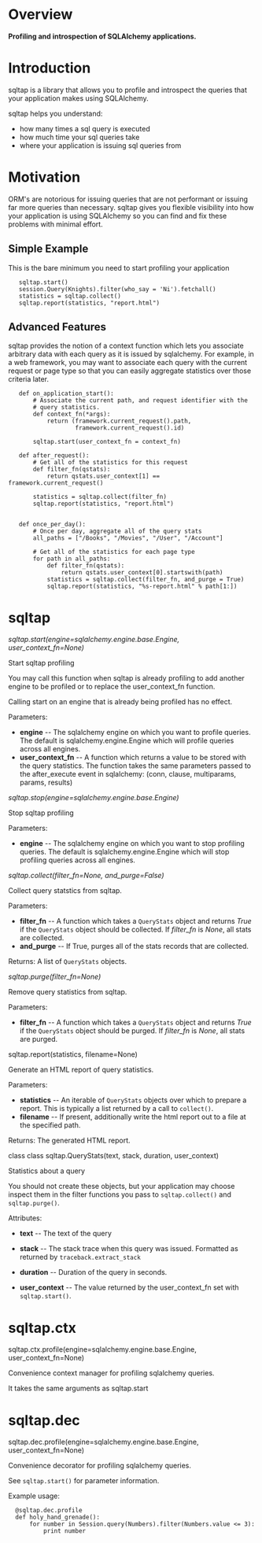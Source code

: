 
Overview
========

**Profiling and introspection of SQLAlchemy applications.**


Introduction
============

sqltap is a library that allows you to profile and introspect the
queries that your application makes using SQLAlchemy.

sqltap helps you understand:

   * how many times a sql query is executed
   * how much time your sql queries take
   * where your application is issuing sql queries from

Motivation
==========

ORM's are notorious for issuing queries that are not performant or
issuing far more queries than necessary. sqltap gives you flexible
visibility into how your application is using SQLAlchemy so you can
find and fix these problems with minimal effort.


Simple Example
--------------

This is the bare minimum you need to start profiling your application

       sqltap.start()
       session.Query(Knights).filter(who_say = 'Ni').fetchall()
       statistics = sqltap.collect()
       sqltap.report(statistics, "report.html")


Advanced Features
-----------------

sqltap provides the notion of a context function which lets you
associate arbitrary data with each query as it is issued by
sqlalchemy. For example, in a web framework, you may want to associate
each query with the current request or page type so that you can
easily aggregate statistics over those criteria later.

       def on_application_start():
           # Associate the current path, and request identifier with the
           # query statistics.
           def context_fn(*args):
               return (framework.current_request().path,
                       framework.current_request().id)

           sqltap.start(user_context_fn = context_fn)

       def after_request():
           # Get all of the statistics for this request
           def filter_fn(qstats):
               return qstats.user_context[1] == framework.current_request()

           statistics = sqltap.collect(filter_fn)
           sqltap.report(statistics, "report.html")


       def once_per_day():
           # Once per day, aggregate all of the query stats
           all_paths = ["/Books", "/Movies", "/User", "/Account"]

           # Get all of the statistics for each page type
           for path in all_paths:
               def filter_fn(qstats):
                   return qstats.user_context[0].startswith(path)
               statistics = sqltap.collect(filter_fn, and_purge = True)
               sqltap.report(statistics, "%s-report.html" % path[1:])


sqltap
======

*sqltap.start(engine=sqlalchemy.engine.base.Engine, user_context_fn=None)*

   Start sqltap profiling

   You may call this function when sqltap is already profiling to add
   another engine to be profiled or to replace the user_context_fn
   function.

   Calling start on an engine that is already being profiled has no
   effect.

   Parameters:

   * **engine** -- The sqlalchemy engine on which you want to
    profile queries. The default is sqlalchemy.engine.Engine which
    will profile queries across all engines.
   * **user_context_fn** -- A function which returns a value to be
    stored with the query statistics. The function takes the same
    parameters  passed to the after_execute event in sqlalchemy:
    (conn, clause, multiparams, params, results)

*sqltap.stop(engine=sqlalchemy.engine.base.Engine)*

   Stop sqltap profiling

   Parameters:

   * **engine** -- The sqlalchemy engine on which you want to stop
    profiling queries. The default is sqlalchemy.engine.Engine which
    will stop profiling queries across all engines.

*sqltap.collect(filter_fn=None, and_purge=False)*

   Collect query statstics from sqltap.

   Parameters:

   * **filter_fn** -- A function which takes a ``QueryStats``
    object  and returns *True* if the ``QueryStats`` object should
    be  collected. If *filter_fn* is *None*, all stats are
    collected.
   * **and_purge** -- If True, purges all of the stats records that
    are collected.

   Returns:
      A list of ``QueryStats`` objects.

*sqltap.purge(filter_fn=None)*

   Remove query statistics from sqltap.

   Parameters:

   * **filter_fn** -- A function which takes a ``QueryStats`` object
    and returns *True* if the ``QueryStats`` object should be
    purged. If *filter_fn* is *None*, all stats are purged.

sqltap.report(statistics, filename=None)

   Generate an HTML report of query statistics.

   Parameters:

   * **statistics** -- An iterable of ``QueryStats`` objects over
    which to prepare a report. This is typically a list returned
    by a call to ``collect()``.
   * **filename** -- If present, additionally write the html report
    out  to a file at the specified path.

   Returns:
      The generated HTML report.

class class sqltap.QueryStats(text, stack, duration, user_context)

   Statistics about a query

   You should not create these objects, but your application may
   choose inspect them in the filter functions you pass to
   ``sqltap.collect()`` and ``sqltap.purge()``.

   Attributes:

   * **text** -- The text of the query

   * **stack** -- The stack trace when this query was issued. 
    Formatted as returned by ``traceback.extract_stack``

   * **duration** -- Duration of the query in seconds.

   * **user_context** -- The value returned by the 
    user_context_fn set with ``sqltap.start()``.


sqltap.ctx
==========

sqltap.ctx.profile(engine=sqlalchemy.engine.base.Engine, user_context_fn=None)

   Convenience context manager for profiling sqlalchemy queries.

   It takes the same arguments as sqltap.start


sqltap.dec
==========

sqltap.dec.profile(engine=sqlalchemy.engine.base.Engine, user_context_fn=None)

   Convenience decorator for profiling sqlalchemy queries.

   See ``sqltap.start()`` for parameter information.

   Example usage:

      @sqltap.dec.profile
      def holy_hand_grenade():
          for number in Session.query(Numbers).filter(Numbers.value <= 3):
              print number
